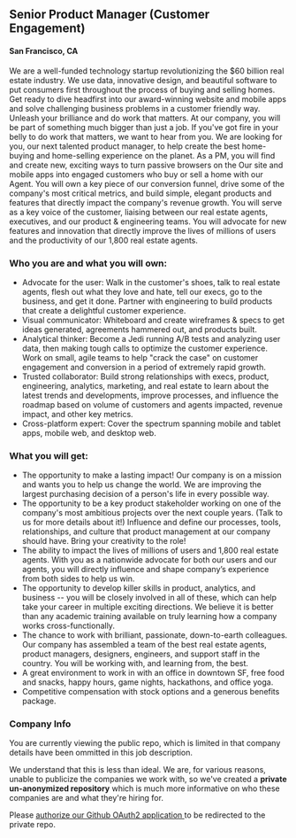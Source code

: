 ## Senior Product Manager (Customer Engagement)
#### San Francisco, CA

We are a well-funded technology startup revolutionizing the $60 billion real estate industry. We use data, innovative design, and beautiful software to put consumers first throughout the process of buying and selling homes. Get ready to dive headfirst into our award-winning website and mobile apps and solve challenging business problems in a customer friendly way. Unleash your brilliance and do work that matters. At our company, you will be part of something much bigger than just a job. If you've got fire in your belly to do work that matters, we want to hear from you.
We are looking for you, our next talented product manager, to help create the best home-buying and home-selling experience on the planet. As a PM, you will find and create new, exciting ways to turn passive browsers on the Our site and mobile apps into engaged customers who buy or sell a home with our Agent. You will own a key piece of our conversion funnel, drive some of the company's most critical metrics, and build simple, elegant products and features that directly impact the company's revenue growth.
You will serve as a key voice of the customer, liaising between our real estate agents, executives, and our product & engineering teams. You will advocate for new features and innovation that directly improve the lives of millions of users and the productivity of our 1,800 real estate agents.

### Who you are and what you will own:
+	Advocate for the user: Walk in the customer's shoes, talk to real estate agents, flesh out what they love and hate, tell our execs, go to the business, and get it done. Partner with engineering to build products that create a delightful customer experience.
+	Visual communicator: Whiteboard and create wireframes & specs to get ideas generated, agreements hammered out, and products built.
+	Analytical thinker: Become a Jedi running A/B tests and analyzing user data, then making tough calls to optimize the customer experience. Work on small, agile teams to help "crack the case" on customer engagement and conversion in a period of extremely rapid growth.
+	Trusted collaborator: Build strong relationships with execs, product, engineering, analytics, marketing, and real estate to learn about the latest trends and developments, improve processes, and influence the roadmap based on volume of customers and agents impacted, revenue impact, and other key metrics.
+	Cross-platform expert: Cover the spectrum spanning mobile and tablet apps, mobile web, and desktop web.

### What you will get:
+	The opportunity to make a lasting impact! Our company is on a mission and wants you to help us change the world. We are improving the largest purchasing decision of a person's life in every possible way.
+	The opportunity to be a key product stakeholder working on one of the company's most ambitious projects over the next couple years. (Talk to us for more details about it!) Influence and define our processes, tools, relationships, and culture that product management at our company should have. Bring your creativity to the role!
+	The ability to impact the lives of millions of users and 1,800 real estate agents. With you as a nationwide advocate for both our users and our agents, you will directly influence and shape company’s experience from both sides to help us win.
+	The opportunity to develop killer skills in product, analytics, and business -- you will be closely involved in all of these, which can help take your career in multiple exciting directions. We believe it is better than any academic training available on truly learning how a company works cross-functionally.
+	The chance to work with brilliant, passionate, down-to-earth colleagues. Our company has assembled a team of the best real estate agents, product managers, designers, engineers, and support staff in the country. You will be working with, and learning from, the best.
+	A great environment to work in with an office in downtown SF, free food and snacks, happy hours, game nights, hackathons, and office yoga.
+	Competitive compensation with stock options and a generous benefits package.

### Company Info
You are currently viewing the public repo, which is limited in that company details have been ommitted in this job description.  
    
We understand that this is less than ideal.  We are, for various reasons, unable to publicize the companies we work with, so we've
created a **private un-anonymized repository** which is much more informative on who these companies are and what they're hiring for.  
    
Please [authorize our Github OAuth2 application ](http://localhost:3000/users/auth/github?job_id=umvkzmlu-senior-product-manager-customer-engagement) to be redirected to the private repo.
